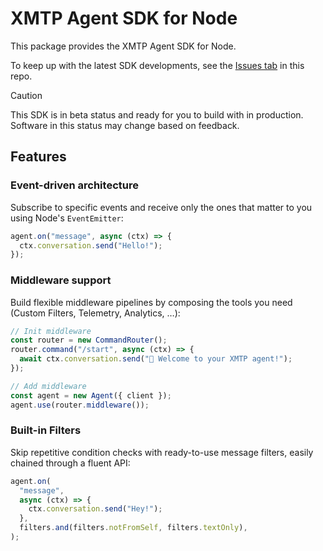 # XMTP Agent SDK for Node

This package provides the XMTP Agent SDK for Node.

To keep up with the latest SDK developments, see the [Issues tab](https://github.com/xmtp/xmtp-js/issues) in this repo.

> [!CAUTION]
> This SDK is in beta status and ready for you to build with in production. Software in this status may change based on feedback.

## Features

### Event-driven architecture

Subscribe to specific events and receive only the ones that matter to you using Node's `EventEmitter`:

```ts
agent.on("message", async (ctx) => {
  ctx.conversation.send("Hello!");
});
```

### Middleware support

Build flexible middleware pipelines by composing the tools you need (Custom Filters, Telemetry, Analytics, …):

```ts
// Init middleware
const router = new CommandRouter();
router.command("/start", async (ctx) => {
  await ctx.conversation.send("👋 Welcome to your XMTP agent!");
});

// Add middleware
const agent = new Agent({ client });
agent.use(router.middleware());
```

### Built-in Filters

Skip repetitive condition checks with ready-to-use message filters, easily chained through a fluent API:

```ts
agent.on(
  "message",
  async (ctx) => {
    ctx.conversation.send("Hey!");
  },
  filters.and(filters.notFromSelf, filters.textOnly),
);
```
